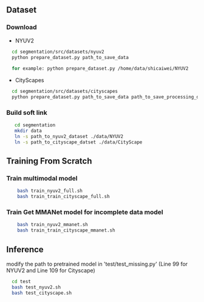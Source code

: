 

## Dataset
### Download
- NYUV2
```bash
  cd segmentation/src/datasets/nyuv2
  python prepare_dataset.py path_to_save_data
  
  for example: python prepare_dataset.py /home/data/shicaiwei/NYUV2
```
- CityScapes
```bash
  cd segmentation/src/datasets/cityscapes 
  python prepare_dataset.py path_to_save_data path_to_save_processing_data
```

### Build soft link
```bash
   cd segmentation
   mkdir data
   ln -s path_to_nyuv2_dataset ./data/NYUV2
   ln -s path_to_cityscape_datset ./data/CityScape
```

[//]: # (## Inference)

[//]: # (- Download Pretrained model from following links.)

[//]: # (    - Pretrained multimodal model with complete data for [NYUV2]&#40;https://drive.google.com/drive/folders/1PxuXC2GfOsOUJl5HLPTP3HVF6wM1pcxC&#41; dataset)

[//]: # (    - Pretrained multimodal model with complete data for [CityScape]&#40;https://drive.google.com/drive/folders/18aTwbnv8ne29tYtyJcPpDqzG2nfxaWBU&#41; dataset)

[//]: # ()
[//]: # (- create folder and move the pretrained model in it)

[//]: # (```bash)

[//]: # (  cd segmentation/test)

[//]: # (  mkdir output)

[//]: # (  cd output)

[//]: # (  mkdir models)

[//]: # (  mv path_to_model/*.pth ./models)

[//]: # (```)

[//]: # ()
[//]: # (- testing with pretrained models)

[//]: # (```bash)

[//]: # (cd classification/test )

[//]: # (python surf_mmanet.py 0 0 0 0 0 0)

[//]: # (python cefa_mmanet.py 0 0 0 0 0 )

[//]: # (```)


## Training From Scratch

### Train multimodal model
```bash
    bash train_nyuv2_full.sh 
    bash train_train_cityscape_full.sh
```


### Train Get MMANet model for incomplete data model
```bash
    bash train_nyuv2_mmanet.sh 
    bash train_train_cityscape_mmanet.sh
```


## Inference
modify the path to pretrained model in 'test/test_missing.py' (Line 99 for NYUV2 and Line 109 for Cityscape)

```bash
  cd test
  bash test_nyuv2.sh
  bash test_cityscape.sh
  
```

